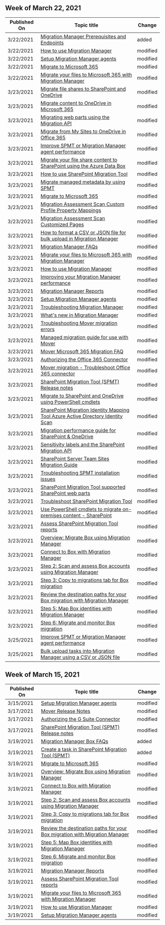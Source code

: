 <!-- This file is generated automatically each week. Changes made to this file will be overwritten.-->



## Week of March 22, 2021


| Published On |Topic title | Change |
|------|------------|--------|
| 3/22/2021 | [Migration Manager Prerequisites and Endpoints](/SharepointMigration/mm-prerequisites) | added |
| 3/22/2021 | [How to use Migration Manager](/SharepointMigration/mm-how-to-use) | modified |
| 3/22/2021 | [Setup Migration Manager agents](/SharepointMigration/mm-setup-clients) | modified |
| 3/22/2021 | [Migrate to Microsoft 365](/SharepointMigration/migrate-to-sharepoint-online) | modified |
| 3/22/2021 | [Migrate your files to Microsoft 365 with Migration Manager](/SharepointMigration/mm-get-started) | modified |
| 3/23/2021 | [Migrate file shares to SharePoint and OneDrive](/SharepointMigration/fileshare-to-odsp-migration-guide) | modified |
| 3/23/2021 | [Migrate content to OneDrive in Microsoft 365](/SharepointMigration/migrating-content-to-onedrive-for-business) | modified |
| 3/23/2021 | [Migrating web parts using the Migration API](/SharepointMigration/migration-web-parts-migrationapi) | modified |
| 3/23/2021 | [Migrate from My Sites to OneDrive in Office 365](/SharepointMigration/mysites-to-onedrive-migration-guide) | modified |
| 3/23/2021 | [Improve SPMT or Migration Manager agent performance](/SharepointMigration/spmt-performance-guidance) | modified |
| 3/23/2021 | [Migrate your file share content to SharePoint using the Azure Data Box](/SharepointMigration/how-to-migrate-file-share-content-to-spo-using-azuredatabox) | modified |
| 3/23/2021 | [How to use SharePoint Migration Tool](/SharepointMigration/how-to-use-the-sharepoint-migration-tool) | modified |
| 3/23/2021 | [Migrate managed metadata by using SPMT](/SharepointMigration/managed-metadata-migration) | modified |
| 3/23/2021 | [Migrate to Microsoft 365](/SharepointMigration/migrate-to-sharepoint-online) | modified |
| 3/23/2021 | [Migration Assessment Scan Custom Profile Property Mappings](/SharepointMigration/migration-assessment-scan-custom-profile-property-mappings) | modified |
| 3/23/2021 | [Migration Assessment Scan Customized Pages](/SharepointMigration/migration-assessment-scan-customized-pages) | modified |
| 3/23/2021 | [How to format a CSV or JSON file for bulk upload in Migration Manager](/SharepointMigration/mm-bulk-upload-format-csv-json) | modified |
| 3/23/2021 | [Migration Manager FAQs](/SharepointMigration/mm-faqs) | modified |
| 3/23/2021 | [Migrate your files to Microsoft 365 with Migration Manager](/SharepointMigration/mm-get-started) | modified |
| 3/23/2021 | [How to use Migration Manager](/SharepointMigration/mm-how-to-use) | modified |
| 3/23/2021 | [Improving your Migration Manager performance](/SharepointMigration/mm-performance) | modified |
| 3/23/2021 | [Migration Manager Reports](/SharepointMigration/mm-reports) | modified |
| 3/23/2021 | [Setup Migration Manager agents](/SharepointMigration/mm-setup-clients) | modified |
| 3/23/2021 | [Troubleshooting Migration Manager](/SharepointMigration/mm-troubleshoot) | modified |
| 3/23/2021 | [What's new in Migration Manager](/SharepointMigration/mm-whats-new) | modified |
| 3/23/2021 | [Troubleshooting Mover migration errors](/SharepointMigration/mover-error-faq) | modified |
| 3/23/2021 | [Managed migration guide for use with Mover](/SharepointMigration/mover-managed-migration-guide) | modified |
| 3/23/2021 | [Mover Microsoft 365 Migration FAQ](/SharepointMigration/mover-microsoft-365-faq) | modified |
| 3/23/2021 | [Authorizing the Office 365 Connector](/SharepointMigration/mover-o365) | modified |
| 3/23/2021 | [Mover migration - Troubleshoot Office 365 connector](/SharepointMigration/mover-troubleshoot-m365-connector) | modified |
| 3/23/2021 | [SharePoint Migration Tool (SPMT) Release notes](/SharepointMigration/new-and-improved-features-in-the-sharepoint-migration-tool) | modified |
| 3/23/2021 | [Migrate to SharePoint and OneDrive using PowerShell cmdlets](/SharepointMigration/overview-spmt-ps-cmdlets) | modified |
| 3/23/2021 | [SharePoint Migration Identity Mapping Tool Azure Active Directory Identity Scan](/SharepointMigration/sharepoint-migration-identity-mapping-tool-azure-active-directory-identity-scan) | modified |
| 3/23/2021 | [Migration performance guide for SharePoint & OneDrive](/SharepointMigration/sharepoint-online-and-onedrive-migration-speed) | modified |
| 3/23/2021 | [Sensitivity labels and the SharePoint Migration API](/SharepointMigration/sp-migration-api-and-sensitivity-labels) | modified |
| 3/23/2021 | [SharePoint Server Team Sites Migration Guide](/SharepointMigration/sp-teams-sites-migration-guide) | modified |
| 3/23/2021 | [Troubleshooting SPMT installation issues](/SharepointMigration/spmt-install-issues) | modified |
| 3/23/2021 | [SharePoint Migration Tool supported SharePoint web parts](/SharepointMigration/spmt-supported-webparts) | modified |
| 3/23/2021 | [Troubleshoot SharePoint Migration Tool](/SharepointMigration/troubleshooting-common-spmt-issues) | modified |
| 3/23/2021 | [Use PowerShell cmdlets to migrate on-premises content - SharePoint](/SharepointMigration/upload-on-premises-content-to-sharepoint-online-using-powershell-cmdlets) | modified |
| 3/23/2021 | [Assess SharePoint Migration Tool reports](/SharepointMigration/using-the-sharepoint-migration-tool-reports) | modified |
| 3/23/2021 | [Overview: Migrate Box using Migration Manager](/SharepointMigration/mm-box-overview) | modified |
| 3/23/2021 | [Connect to Box with Migration Manager](/SharepointMigration/mm-box-step1-connect) | modified |
| 3/23/2021 | [Step 2: Scan and assess Box accounts using Migration Manager](/SharepointMigration/mm-box-step2-scan-assess) | modified |
| 3/23/2021 | [Step 3: Copy to migrations tab for Box migration](/SharepointMigration/mm-box-step3-copy-to-migrations) | modified |
| 3/23/2021 | [Review the destination paths for your Box migration with Migration Manager](/SharepointMigration/mm-box-step4-review-destinations) | modified |
| 3/23/2021 | [Step 5: Map Box identities with Migration Manager](/SharepointMigration/mm-box-step5-map-identities) | modified |
| 3/23/2021 | [Step 6: Migrate and monitor Box migration](/SharepointMigration/mm-box-step6-migrate-monitor) | modified |
| 3/25/2021 | [Improve SPMT or Migration Manager agent performance](/SharepointMigration/spmt-performance-guidance) | modified |
| 3/25/2021 | [Bulk upload tasks into Migration Manager using a CSV or JSON file](/SharepointMigration/mm-bulk-upload-format-csv-json) | modified |


## Week of March 15, 2021


| Published On |Topic title | Change |
|------|------------|--------|
| 3/15/2021 | [Setup Migration Manager agents](/SharepointMigration/mm-setup-clients) | modified |
| 3/17/2021 | [Mover Release Notes](/SharepointMigration/mover-release-notes) | modified |
| 3/17/2021 | [Authorizing the G Suite Connector](/SharepointMigration/mover-gsuite) | modified |
| 3/17/2021 | [SharePoint Migration Tool (SPMT) Release notes](/SharepointMigration/new-and-improved-features-in-the-sharepoint-migration-tool) | modified |
| 3/19/2021 | [Migration Manager Box FAQs](/SharepointMigration/mm-faqs-box) | added |
| 3/19/2021 | [Create a task in SharePoint Migration Tool (SPMT)](/SharepointMigration/spmt-create-task) | added |
| 3/19/2021 | [Migrate to Microsoft 365](/SharepointMigration/migrate-to-sharepoint-online) | modified |
| 3/19/2021 | [Overview: Migrate Box using Migration Manager](/SharepointMigration/mm-box-overview) | modified |
| 3/19/2021 | [Connect to Box with Migration Manager](/SharepointMigration/mm-box-step1-connect) | modified |
| 3/19/2021 | [Step 2: Scan and assess Box accounts using Migration Manager](/SharepointMigration/mm-box-step2-scan-assess) | modified |
| 3/19/2021 | [Step 3: Copy to migrations tab for Box migration](/SharepointMigration/mm-box-step3-copy-to-migrations) | modified |
| 3/19/2021 | [Review the destination paths for your Box migration with Migration Manager](/SharepointMigration/mm-box-step4-review-destinations) | modified |
| 3/19/2021 | [Step 5: Map Box identities with Migration Manager](/SharepointMigration/mm-box-step5-map-identities) | modified |
| 3/19/2021 | [Step 6: Migrate and monitor Box migration](/SharepointMigration/mm-box-step6-migrate-monitor) | modified |
| 3/19/2021 | [Migration Manager Reports](/SharepointMigration/mm-reports) | modified |
| 3/19/2021 | [Assess SharePoint Migration Tool reports](/SharepointMigration/using-the-sharepoint-migration-tool-reports) | modified |
| 3/19/2021 | [Migrate your files to Microsoft 365 with Migration Manager](/SharepointMigration/mm-get-started) | modified |
| 3/19/2021 | [How to use Migration Manager](/SharepointMigration/mm-how-to-use) | modified |
| 3/19/2021 | [Setup Migration Manager agents](/SharepointMigration/mm-setup-clients) | modified |
